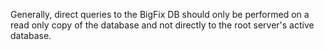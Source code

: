 Generally, direct queries to the BigFix DB should only be performed on a read only copy of the database and not directly to the root server's active database.
